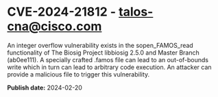 # CVE-2024-21812 - talos-cna@cisco.com

An integer overflow vulnerability exists in the sopen_FAMOS_read functionality of The Biosig Project libbiosig 2.5.0 and Master Branch (ab0ee111). A specially crafted .famos file can lead to an out-of-bounds write which in turn can lead to arbitrary code execution. An attacker can provide a malicious file to trigger this vulnerability.

**Publish date:** 2024-02-20
